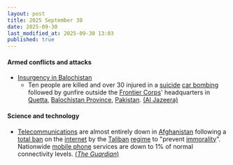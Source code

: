 ```yaml
---
layout: post
title: 2025 September 30
date: 2025-09-30
last_modified_at: 2025-09-30 13:03
published: true
---
```



#### Armed conflicts and attacks

* [Insurgency in Balochistan](https://en.wikipedia.org/wiki/Insurgency_in_Balochistan "Insurgency in Balochistan")
  * Ten people are killed and over 30 injured in a [suicide](https://en.wikipedia.org/wiki/Suicide_attack "Suicide attack") [car bombing](https://en.wikipedia.org/wiki/Car_bomb "Car bomb") followed by gunfire outside the [Frontier Corps](https://en.wikipedia.org/wiki/Frontier_Corps "Frontier Corps")' headquarters in [Quetta](https://en.wikipedia.org/wiki/Quetta "Quetta"), [Balochistan Province](https://en.wikipedia.org/wiki/Balochistan%2C_Pakistan "Balochistan, Pakistan"), [Pakistan](https://en.wikipedia.org/wiki/Pakistan "Pakistan"). [(Al Jazeera)](https://www.aljazeera.com/news/2025/9/30/suicide-blast-near-paramilitary-headquarters-in-pakistans-quetta-kills-10)

#### Science and technology

* [Telecommunications](https://en.wikipedia.org/wiki/Telecommunications "Telecommunications") are almost entirely down in [Afghanistan](https://en.wikipedia.org/wiki/Afghanistan "Afghanistan") following a [total ban](https://en.wikipedia.org/wiki/Internet_censorship "Internet censorship") on the [internet](https://en.wikipedia.org/wiki/Internet "Internet") by the [Taliban](https://en.wikipedia.org/wiki/Taliban "Taliban") [regime](https://en.wikipedia.org/wiki/Government_of_Afghanistan "Government of Afghanistan") to "prevent [immorality](https://en.wikipedia.org/wiki/Immorality "Immorality")". Nationwide [mobile phone](https://en.wikipedia.org/wiki/Mobile_phone "Mobile phone") services are down to 1% of normal connectivity levels. [(*The Guardian*)](https://www.theguardian.com/world/2025/sep/30/afghanistan-mobile-phones-internet-telecoms-blackout-taliban)

